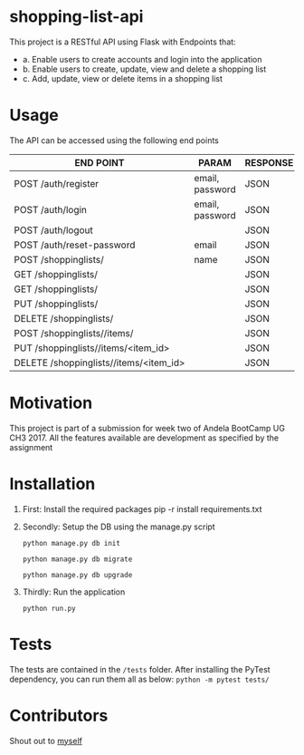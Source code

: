 # shopping-list-api
This project is a RESTful API using Flask with Endpoints that:
- a. Enable users to create accounts and login into the application 
- b. Enable users to create, update, view and delete a shopping list
- c. Add, update, view or delete items in a shopping list

# Usage
The API can be accessed using the following end points

END POINT|PARAM|RESPONSE
----------|------|--------
POST /auth/register|email, password | JSON
POST /auth/login  | email, password | JSON
POST /auth/logout | | JSON
POST /auth/reset-password  | email | JSON
POST /shoppinglists/  | name | JSON
GET /shoppinglists/  | | JSON
GET /shoppinglists/<id>  | | JSON
PUT /shoppinglists/<id>  | | JSON
DELETE /shoppinglists/<id>  | | JSON
POST /shoppinglists/<id>/items/  | | JSON
PUT /shoppinglists/<id>/items/<item_id>  | |JSON
DELETE /shoppinglists/<id>/items/<item_id> | | JSON

# Motivation

This project is part of a submission for week two of Andela BootCamp UG CH3 2017. All the features available are development as specified by the assignment
# Installation

1. First: Install the required packages
    pip -r install requirements.txt

2. Secondly: Setup the DB using the manage.py script

    `python manage.py db init`

    `python manage.py db migrate`

    `python manage.py db upgrade`

3. Thirdly: Run the application

    `python run.py`

# Tests

The tests are contained in the `/tests` folder. After installing the PyTest dependency, you can run them  all as below:
`python -m pytest tests/`

# Contributors

Shout out to [myself](https://github.com/pluwum)